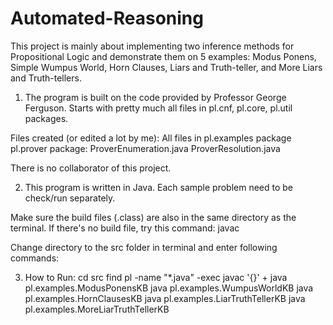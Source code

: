 # Automated-Reasoning
This project is mainly about implementing two inference methods for Propositional Logic and demonstrate them on 5 examples: Modus Ponens, Simple Wumpus World, Horn Clauses, Liars and Truth-teller, and More Liars and Truth-tellers.

1. The program is built on the code provided by Professor George Ferguson. Starts with pretty much all files in pl.cnf, pl.core, pl.util packages.

Files created (or edited a lot by me):
	All files in pl.examples package
	pl.prover package:
		ProverEnumeration.java
		ProverResolution.java

There is no collaborator of this project.

2. This program is written in Java. Each sample problem need to be check/run separately. 

Make sure the build files (.class) are also in the same directory as the terminal.
If there's no build file, try this command: javac 

Change directory to the src folder in terminal and enter following commands: 

3. How to Run:
cd src
find pl -name "*.java" -exec javac '{}' +
java pl.examples.ModusPonensKB
java pl.examples.WumpusWorldKB
java pl.examples.HornClausesKB
java pl.examples.LiarTruthTellerKB
java pl.examples.MoreLiarTruthTellerKB
